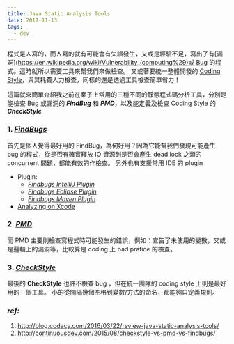```yaml
---
title: Java Static Analysis Tools
date: 2017-11-13
tags: 
  - dev
---
```


程式是人寫的，而人寫的就有可能會有失誤發生，又或是經驗不足，寫出了有[漏洞](https://en.wikipedia.org/wiki/Vulnerability_(computing%29)或 [Bug](https://en.wikipedia.org/wiki/Software_bug) 的程式。這時就所以需要工具來幫我們來做檢查。 又或著要統一整體開發的 [Coding Style](https://developer.mozilla.org/en-US/docs/Mozilla/Developer_guide/Coding_Style)，與其耗費人力檢查，同樣的還是透過工具檢查簡單省力！

這篇就來簡單介紹我之前在案子上常用的三種不同的靜態程式碼分析工具，分別是能檢查 Bug 或漏洞的 _**FindBug**_ 和 _**PMD**_，以及能定義及檢查 Coding Style 的 _**CheckStyle**_

### 1. _[FindBugs](http://findbugs.sourceforge.net/)_
首先是個人覺得最好用的 FindBug，為何好用？因為它能幫我們發現可能產生 bug 的程式，從是否有確實釋放 IO 資源到是否會產生 dead lock 之類的 concurrent 問題，都能有效的作檢查。 另外也有支援常用 IDE 的 plugin

  * Plugin: 
    * _[Findbugs IntelliJ Plugin](https://plugins.jetbrains.com/plugin/3847?pr=idea)_
    * _[Findbugs Eclipse Plugin](http://andrei.gmxhome.de/findbugs/index.html)_
    * _[Findbugs Maven Plugin](http://gleclaire.github.io/findbugs-maven-plugin/usage.html)_
  * [Analyzing on Xcode](https://developer.apple.com/library/content/documentation/ToolsLanguages/Conceptual/Xcode_Overview/AnalyzingYourCode.html)

### 2. _[PMD](https://pmd.github.io/)_
而 PMD 主要則檢查寫程式時可能發生的錯誤，例如：宣告了未使用的變數，又或是邏輯上的漏洞等，比較算是 coding 上 bad pratice 的檢查。

### 3. _[CheckStyle](http://checkstyle.sourceforge.net/)_
最後的 **CheckStyle** 也許不檢查 bug ，但在統一團隊的 coding style 上則是最好用的一個工具。
小的從間隔幾個空格到變數/方法的命名，都能夠自定義規則。

### _ref:_
1. http://blog.codacy.com/2016/03/22/review-java-static-analysis-tools/
2. http://continuousdev.com/2015/08/checkstyle-vs-pmd-vs-findbugs/

